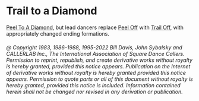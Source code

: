 
# Trail to a Diamond

[Peel To A Diamond](peel_to_a_diamond.md),
but lead dancers replace [Peel Off](../plus/peel_off.md)
with [Trail Off](../a2/trail_off.md), with appropriately changed
ending formations.

###### @ Copyright 1983, 1986-1988, 1995-2022 Bill Davis, John Sybalsky and CALLERLAB Inc., The International Association of Square Dance Callers. Permission to reprint, republish, and create derivative works without royalty is hereby granted, provided this notice appears. Publication on the Internet of derivative works without royalty is hereby granted provided this notice appears. Permission to quote parts or all of this document without royalty is hereby granted, provided this notice is included. Information contained herein shall not be changed nor revised in any derivation or publication.
